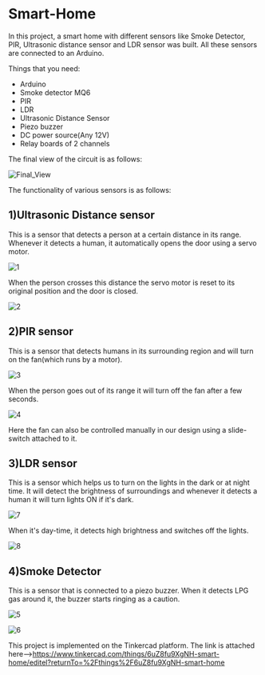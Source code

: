 # Smart-Home
In this project, a smart home with different sensors like  Smoke Detector, PIR, Ultrasonic distance sensor and LDR sensor was built. All these sensors are connected to an Arduino.

Things that you need:
<ul>
  <li>Arduino</li>
  <li>Smoke detector MQ6</li>
  <li>PIR</li>
  <li>LDR</li>
  <li>Ultrasonic Distance Sensor</li>
  <li>Piezo buzzer</li>
  <li>DC power source(Any 12V)</li>
  <li>Relay boards of 2 channels </li>
</ul>

The final view of the circuit is as follows:

![Final_View](https://github.com/user-attachments/assets/cd8ef1ab-72f7-4afb-9dda-a1d75d2e180b)


The functionality of various sensors is as follows:
## 1)Ultrasonic Distance sensor

This is a sensor that detects a person at a certain distance in its range. Whenever it detects a human, it automatically opens the door using a servo motor.

![1](https://github.com/user-attachments/assets/48ae2689-710e-46d4-8a53-3bf951289c8b)

When the person crosses this distance the servo motor is reset to its original position and the door is closed.

![2](https://github.com/user-attachments/assets/ee1cd96b-2192-49c2-9d68-035651fabc53)

## 2)PIR sensor

This is a sensor that detects humans in its surrounding region and will turn on the fan(which runs by a motor).

![3](https://github.com/user-attachments/assets/07e1e1f1-1141-4226-99bd-488d0a9654c6)

When the person goes out of its range it will turn off the fan after a few seconds.

![4](https://github.com/user-attachments/assets/ff32d081-356f-46f0-a751-82eca4ca1c8a)

Here the fan can also be controlled manually in our design using a slide-switch attached to it.

## 3)LDR sensor

This is a sensor which helps us to turn on the lights in the dark or at night time. It will detect the brightness of surroundings and whenever it detects a human it will turn lights ON if it's dark.

![7](https://github.com/user-attachments/assets/b36e7be0-ba64-4184-bae5-5d286966fedc)

When it's day-time, it detects high brightness and switches off the lights.

![8](https://github.com/user-attachments/assets/efea0c11-72ce-4d0d-aef7-4b8f7891115d)

## 4)Smoke Detector
This is a sensor that is connected to a piezo buzzer. When it detects LPG gas around it, the buzzer starts ringing as a caution.

![5](https://github.com/user-attachments/assets/52d95490-5825-4baa-ae1e-f2a2f8e7973d)

![6](https://github.com/user-attachments/assets/3cb0dd0d-b874-4769-9a0c-a5ca9ec91c09)

This project is implemented on the Tinkercad platform. The link is attached here-->https://www.tinkercad.com/things/6uZ8fu9XgNH-smart-home/editel?returnTo=%2Fthings%2F6uZ8fu9XgNH-smart-home
